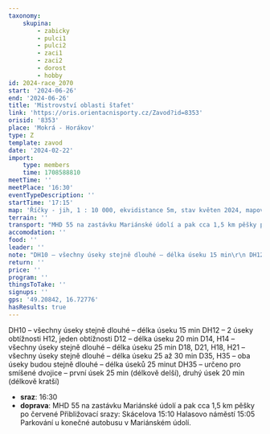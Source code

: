 ```yaml
---
taxonomy:
    skupina:
        - zabicky
        - pulci1
        - pulci2
        - zaci1
        - zaci2
        - dorost
        - hobby
id: 2024-race_2070
start: '2024-06-26'
end: '2024-06-26'
title: 'Mistrovství oblasti štafet'
link: 'https://oris.orientacnisporty.cz/Zavod?id=8353'
orisid: '8353'
place: 'Mokrá - Horákov'
type: Z
template: zavod
date: '2024-02-22'
import:
    type: members
    time: 1708588810
meetTime: ''
meetPlace: '16:30'
eventTypeDescription: ''
startTime: '17:15'
map: 'Říčky - jih, 1 : 10 000, ekvidistance 5m, stav květen 2024, mapoval Petr Matula'
terrain: ''
transport: "MHD 55 na zastávku Mariánské údolí a pak cca 1,5 km pěšky po červené\r\nPřibližovací srazy:\r\nSkácelova 15:10\r\nHalasovo náměstí 15:05\r\nParkování u konečné autobusu v Mariánském údolí."
accomodation: ''
food: ''
leader: ''
note: "DH10 – všechny úseky stejně dlouhé – délka úseku 15 min\r\n DH12 – 2 úseky obtížnosti H12, jeden obtížnosti D12 – délka úseku 20 min\r\n D14, H14 – všechny úseky stejně dlouhé – délka úseku 25 min\r\n D18, D21, H18, H21 – všechny úseky stejně dlouhé – délka úseku 25 až 30 min\r\n D35, H35 – oba úseky budou stejně dlouhé – délka úseků 25 minut\r\n DH35 – určeno pro smíšené dvojice – první úsek 25 min (délkově delší), druhý úsek 20 min (délkově kratší)"
return: ''
price: ''
program: ''
thingsToTake: ''
signups: ''
gps: '49.20842, 16.72776'
hasResults: true
---
```


DH10 – všechny úseky stejně dlouhé – délka úseku 15 min
 DH12 – 2 úseky obtížnosti H12, jeden obtížnosti D12 – délka úseku 20 min
 D14, H14 – všechny úseky stejně dlouhé – délka úseku 25 min
 D18, D21, H18, H21 – všechny úseky stejně dlouhé – délka úseku 25 až 30 min
 D35, H35 – oba úseky budou stejně dlouhé – délka úseků 25 minut
 DH35 – určeno pro smíšené dvojice – první úsek 25 min (délkově delší), druhý úsek 20 min (délkově kratší)
* **sraz**: 16:30
* **doprava**: MHD 55 na zastávku Mariánské údolí a pak cca 1,5 km pěšky po červené
Přibližovací srazy:
Skácelova 15:10
Halasovo náměstí 15:05
Parkování u konečné autobusu v Mariánském údolí.
